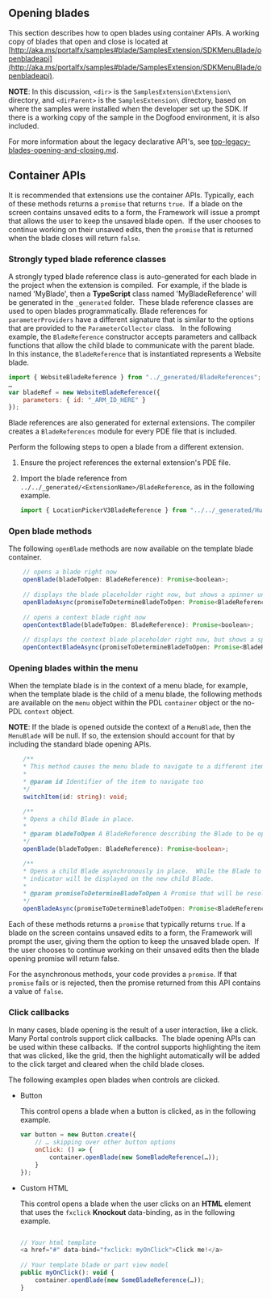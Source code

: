 
<a name="opening-blades"></a>
## Opening blades

This section describes how to open blades using container APIs. A working copy of blades that open and close is located at [http://aka.ms/portalfx/samples#blade/SamplesExtension/SDKMenuBlade/openbladeapi](http://aka.ms/portalfx/samples#blade/SamplesExtension/SDKMenuBlade/openbladeapi).

**NOTE**: In this discussion, `<dir>` is the `SamplesExtension\Extension\` directory, and  `<dirParent>`  is the `SamplesExtension\` directory, based on where the samples were installed when the developer set up the SDK. If there is a working copy of the sample in the Dogfood environment, it is also included.

For more information about the legacy declarative API's, see [top-legacy-blades-opening-and-closing.md](top-legacy-blades-opening-and-closing.md).

<a name="container-apis"></a>
## Container APIs

It is recommended that extensions use the container APIs. Typically, each of these methods returns a `promise` that returns `true`.  If a blade on the screen contains  unsaved edits to a form, the Framework will issue a prompt that allows the user to keep the unsaved blade open.  If the user chooses to continue working on their unsaved edits, then the `promise` that is returned when the blade closes will return `false`.

<a name="container-apis-strongly-typed-blade-reference-classes"></a>
### Strongly typed blade reference classes

A strongly typed blade reference class is auto-generated for each blade in the project when the extension is compiled.  For example, if the blade is named 'MyBlade', then a **TypeScript** class named  'MyBladeReference' will be generated in the `_generated` folder.  These blade reference classes are used to open blades programmatically. Blade references for `parameterProviders` have a different signature that is similar to the options that are provided to the `ParameterCollector` class.
 
In the following example, the `BladeReference` constructor accepts parameters and callback functions that allow the child blade to communicate with the parent blade. In this instance, the `BladeReference` that is instantiated represents a Website blade.

```javascript 
import { WebsiteBladeReference } from "../_generated/BladeReferences"; 
…
var bladeRef = new WebsiteBladeReference({
    parameters: { id: "_ARM_ID_HERE" }
});
```

Blade references are also generated for external extensions. The compiler creates a  `BladeReferences` module for every PDE file that is included.

Perform the following steps to open a blade from  a different extension.

1. Ensure the project references the external extension's PDE file. 

1. Import the blade reference from `../../_generated/<ExtensionName>/BladeReference`, as in the following example. 

    ```javascript
    import { LocationPickerV3BladeReference } from "../../_generated/HubsExtension/BladeReferences"
    ```

<a name="container-apis-open-blade-methods"></a>
### Open blade methods

The following `openBlade` methods are now available on the template blade container.

<!-- TODO: Determine whether   openContextBlade exists on this object. -->

```javascript
    // opens a blade right now
    openBlade(bladeToOpen: BladeReference): Promise<boolean>; 
     
    // displays the blade placeholder right now, but shows a spinner until the given promise resolves
    openBladeAsync(promiseToDetermineBladeToOpen: Promise<BladeReference>): Promise<boolean>; 
     
    // opens a context blade right now
    openContextBlade(bladeToOpen: BladeReference): Promise<boolean>; 
     
    // displays the context blade placeholder right now, but shows a spinner until the given promise resolves
    openContextBladeAsync(promiseToDetermineBladeToOpen: Promise<BladeReference>): Promise<boolean>; 
```

<a name="container-apis-opening-blades-within-the-menu"></a>
### Opening blades within the menu

When the template blade is in the context of a menu blade, for example, when the template blade is the child of a menu blade, the following methods are available on the `menu` object within the PDL `container` object or the no-PDL `context` object. 

**NOTE**: If the blade is opened outside the context of a `MenuBlade`, then the `MenuBlade` will be null. If so, the extension should account for that by including the standard blade opening APIs.

```typescript
    /**
    * This method causes the menu blade to navigate to a different item
    *
    * @param id Identifier of the item to navigate too
    */
    switchItem(id: string): void;

    /**
    * Opens a child Blade in place.
    *
    * @param bladeToOpen A BladeReference describing the Blade to be opened.
    */
    openBlade(bladeToOpen: BladeReference): Promise<boolean>;

    /**
    * Opens a child Blade asynchronously in place.  While the Blade to be shown is being determined (via 'bladeReferencePromise') a loading
    * indicator will be displayed on the new child Blade.
    *
    * @param promiseToDetermineBladeToOpen A Promise that will be resolved with a BladeReference describing the Blade to be opened.
    */
    openBladeAsync(promiseToDetermineBladeToOpen: Promise<BladeReference>): Promise<boolean>;
```

Each of these methods returns a `promise` that typically returns `true`. If a blade on the screen contains unsaved edits to a form, the Framework will prompt the user, giving them the option to keep the unsaved blade open.  If the user chooses to continue working on their unsaved edits then the blade opening promise will return false.

For the asynchronous methods, your code provides a `promise`.  If that `promise` fails or is rejected, then the promise returned from this API contains a value of `false`.

<a name="container-apis-click-callbacks"></a>
### Click callbacks

In many cases, blade opening is the result of a user interaction, like a click.  Many Portal controls support click callbacks.  The blade opening APIs can be used within these callbacks.  If the control supports highlighting the item that was clicked, like the grid, then the highlight automatically will be added to the click target and cleared when the child blade closes.

The following examples open blades when controls are clicked.

* Button

    This control opens a blade when a button is clicked, as in the following example.

    ```javascript
    var button = new Button.create({
        // … skipping over other button options
        onClick: () => {
            container.openBlade(new SomeBladeReference(…));
        }
    });
    ```

* Custom HTML

    This control opens a blade when the user clicks on an **HTML** element that uses the `fxclick` **Knockout** data-binding, as in the following example.
    
    ```javascript

    // Your html template
    <a href="#" data-bind="fxclick: myOnClick">Click me!</a>
     
    // Your template blade or part view model
    public myOnClick(): void {
        container.openBlade(new SomeBladeReference(…));
    }
    ```
